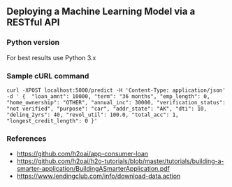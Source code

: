 ## Deploying a Machine Learning Model via a RESTful API

### Python version
For best results use Python 3.x

### Sample cURL command
`curl -XPOST localhost:5000/predict -H 'Content-Type: application/json' -d '
{ 
"loan_amnt": 10000,
"term": "36 months",
"emp_length": 0,
"home_ownership": "OTHER",
"annual_inc": 30000,
"verification_status": "not verified",
"purpose": "car",
"addr_state": "AK",
"dti": 10,
"delinq_2yrs": 40,
"revol_util": 100.0,
"total_acc": 1,
"longest_credit_length": 0
}'`


### References
- https://github.com/h2oai/app-consumer-loan
- https://github.com/h2oai/h2o-tutorials/blob/master/tutorials/building-a-smarter-application/BuildingASmarterApplication.pdf
- https://www.lendingclub.com/info/download-data.action

